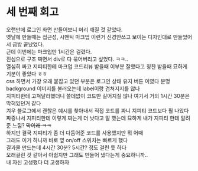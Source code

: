 # 세 번째 회고

오랜만에 로그인 화면 만들어보니 머리 깨질 것 같았다.  
옛날에 만들때는 접근성, 시맨틱 마크업 이런거 신경안쓰고 보이는 디자인대로 만들었어서 금방 끝났었다.  
근데 이번에는 마크업만 1시간은 걸렸다.  
진심으로 구조 짜면서 div로 다 묶어버리고 싶었다. ㅋㅋ..  
열심히 짜고 지피티한테 마크업 코드리뷰 받을때 이부분 잘했다고 칭찬 받을때 묘하게 기분이 좋았다 ㅎㅎ  
css 하면서 가장 오래 붙잡고 있던 부분은 로그인 상태 유지 버튼 이였다
분명 background 이미지를 불러오는데 label이랑 겹쳐지지를 않나  
지피티한테 고쳐달라했더니 쓸데없이 코드만 길어지질 않나 여기서 거의 1시간 30분은 막혀있던거 같다  
겨우 블로그에서 괜찮은 예시를 찾아내서 직접 코드를 짜니 지피티 코드보다 훨 나았다  
짜증나서 지피티한테 이렇게 짜는게 더 낫다고 말 했는데 묘하게 내가 지피티 한테 알려준 느낌? ~~막이래 ㅋㅋ~~  
하지만 결국 지피티가 좀 더 다듬어준 코드를 사용했지만 뭐 어때  
그래도 이거 하니까 바로 옆 on/off 스위치는 빠르게 했다  
결과물 만드는데 4시간 30분? 5시간? 정도 걸린 듯 하다  
오래걸린 것 같아서 아쉽지만 그래도 만들어 냈다는게 중요하니까..  
내 자신 고생했다 더 고생하자
